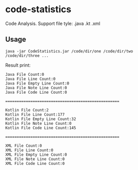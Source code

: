 # code-statistics
Code Analysis. Support file tyle: .java .kt .xml


## Usage

```shell script
java -jar CodeStatistics.jar /code/dir/one /code/dir/two /code/dir/three ...
```

Result print:
```shell script
Java File Count:0
Java File Line Count:0
Java File Empty Line Count:0
Java File Note Line Count:0
Java File Code Line Count:0

==================================================

Kotlin File Count:2
Kotlin File Line Count:177
Kotlin File Empty Line Count:32
Kotlin File Note Line Count:0
Kotlin File Code Line Count:145

==================================================

XML File Count:0
XML File Line Count:0
XML File Empty Line Count:0
XML File Note Line Count:0
XML File Code Line Count:0
```